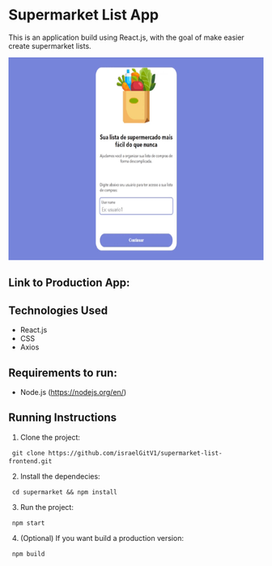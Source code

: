 # Supermarket List App

This is an application build using React.js, with the goal of make easier create supermarket lists.

<p>
<img height="400" src="https://github.com/israelGitV1/supermarket-list-frontend/blob/master/public/images/demo.gif"/>
</p>

## Link to Production App:

## Technologies Used

- React.js
- CSS
- Axios

## Requirements to run:

- Node.js (https://nodejs.org/en/)

## Running Instructions

1. Clone the project:

```
 git clone https://github.com/israelGitV1/supermarket-list-frontend.git
```

2. Install the dependecies:

```
 cd supermarket && npm install
```

3. Run the project:

```
 npm start
```

4. (Optional) If you want build a production version:

```
 npm build
```
